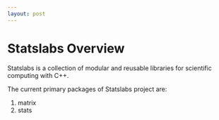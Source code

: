 ```yaml
---
layout: post
---
```

# Statslabs Overview
Statslabs is a collection of modular and reusable libraries for scientific computing with C++.

The current primary packages of Statslabs project are:
1. matrix
2. stats

